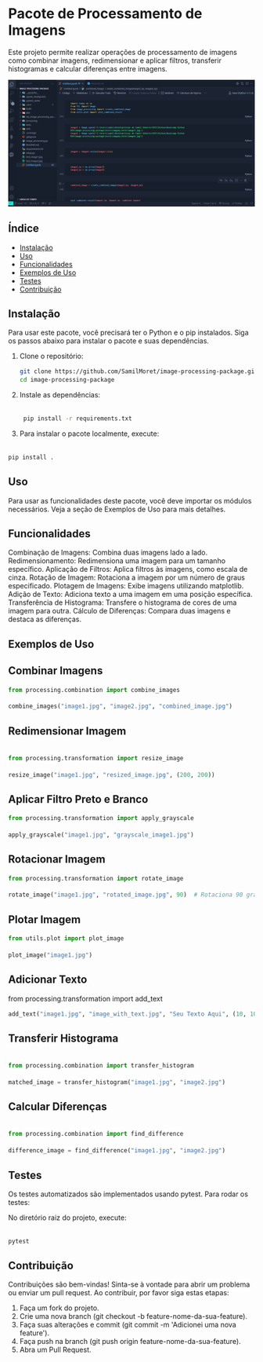 # Pacote de Processamento de Imagens

Este projeto permite realizar operações de processamento de imagens como combinar imagens, redimensionar e aplicar filtros, transferir histogramas e calcular diferenças entre imagens.


![Demonstração do Pacote de Processamento de Imagens ](https://github.com/SamilMoret/image-processing-package/blob/main/Image_Processing_vi2.gif)

## Índice

- [Instalação](#instalação)
- [Uso](#uso)
- [Funcionalidades](#funcionalidades)
- [Exemplos de Uso](#exemplos-de-uso)
- [Testes](#testes)
- [Contribuição](#contribuição)


## Instalação

Para usar este pacote, você precisará ter o Python e o pip instalados. Siga os passos abaixo para instalar o pacote e suas dependências.

1. Clone o repositório:

   ```bash
   git clone https://github.com/SamilMoret/image-processing-package.git
   cd image-processing-package

   ```
2. Instale as dependências:

   ```bash

    pip install -r requirements.txt

   ```


3. Para instalar o pacote localmente, execute:

```bash

pip install .

```

## Uso

Para usar as funcionalidades deste pacote, você deve importar os módulos necessários. Veja a seção de Exemplos de Uso para mais detalhes.

## Funcionalidades

Combinação de Imagens: Combina duas imagens lado a lado.
Redimensionamento: Redimensiona uma imagem para um tamanho específico.
Aplicação de Filtros: Aplica filtros às imagens, como escala de cinza.
Rotação de Imagem: Rotaciona a imagem por um número de graus especificado.
Plotagem de Imagens: Exibe imagens utilizando matplotlib.
Adição de Texto: Adiciona texto a uma imagem em uma posição específica.
Transferência de Histograma: Transfere o histograma de cores de uma imagem para outra.
Cálculo de Diferenças: Compara duas imagens e destaca as diferenças.

## Exemplos de Uso

## Combinar Imagens

```Python
from processing.combination import combine_images

combine_images("image1.jpg", "image2.jpg", "combined_image.jpg")

```

## Redimensionar Imagem

```python

from processing.transformation import resize_image

resize_image("image1.jpg", "resized_image.jpg", (200, 200))

```

## Aplicar Filtro Preto e Branco

```Python
from processing.transformation import apply_grayscale

apply_grayscale("image1.jpg", "grayscale_image1.jpg")

```

## Rotacionar Imagem

```Python
from processing.transformation import rotate_image

rotate_image("image1.jpg", "rotated_image.jpg", 90)  # Rotaciona 90 graus

```

## Plotar Imagem

```Python
from utils.plot import plot_image

plot_image("image1.jpg")

```
## Adicionar Texto

from processing.transformation import add_text

```python
add_text("image1.jpg", "image_with_text.jpg", "Seu Texto Aqui", (10, 10))

```

## Transferir Histograma

```python

from processing.combination import transfer_histogram

matched_image = transfer_histogram("image1.jpg", "image2.jpg")

```

## Calcular Diferenças

```python

from processing.combination import find_difference

difference_image = find_difference("image1.jpg", "image2.jpg")

```

## Testes
Os testes automatizados são implementados usando pytest. Para rodar os testes:

No diretório raiz do projeto, execute:

```bash

pytest

```

## Contribuição

Contribuições são bem-vindas! Sinta-se à vontade para abrir um problema ou enviar um pull request. Ao contribuir, por favor siga estas etapas:

1. Faça um fork do projeto.
2. Crie uma nova branch (git checkout -b feature-nome-da-sua-feature).
3. Faça suas alterações e commit (git commit -m 'Adicionei uma nova feature').
4. Faça push na branch (git push origin feature-nome-da-sua-feature).
5. Abra um Pull Request.
